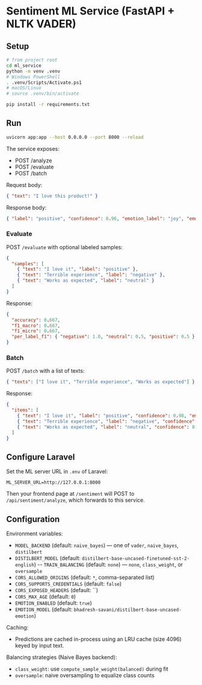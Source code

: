 # Sentiment ML Service (FastAPI + NLTK VADER)

## Setup

```bash
# from project root
cd ml_service
python -m venv .venv
# Windows PowerShell
. .venv/Scripts/Activate.ps1
# macOS/Linux
# source .venv/bin/activate

pip install -r requirements.txt
```

## Run

```bash
uvicorn app:app --host 0.0.0.0 --port 8000 --reload
```

The service exposes:
- POST /analyze
- POST /evaluate
- POST /batch

Request body:
```json
{ "text": "I love this product!" }
```

Response body:
```json
{ "label": "positive", "confidence": 0.96, "emotion_label": "joy", "emotion_confidence": 0.88, "explanation": [["great", 0.23], ["amazing", 0.18]] }
```

### Evaluate

POST `/evaluate` with optional labeled samples:

```json
{
  "samples": [
    { "text": "I love it", "label": "positive" },
    { "text": "Terrible experience", "label": "negative" },
    { "text": "Works as expected", "label": "neutral" }
  ]
}
```

Response:

```json
{
  "accuracy": 0.667,
  "f1_macro": 0.667,
  "f1_micro": 0.667,
  "per_label_f1": { "negative": 1.0, "neutral": 0.5, "positive": 0.5 }
}
```

### Batch

POST `/batch` with a list of texts:

```json
{ "texts": ["I love it", "Terrible experience", "Works as expected"] }
```

Response:

```json
{
  "items": [
    { "text": "I love it", "label": "positive", "confidence": 0.98, "emotion_label": "joy", "emotion_confidence": 0.91 },
    { "text": "Terrible experience", "label": "negative", "confidence": 0.97, "emotion_label": "anger", "emotion_confidence": 0.88 },
    { "text": "Works as expected", "label": "neutral", "confidence": 0.72, "emotion_label": "neutral", "emotion_confidence": 0.60 }
  ]
}
```

## Configure Laravel

Set the ML server URL in `.env` of Laravel:

```env
ML_SERVER_URL=http://127.0.0.1:8000
```

Then your frontend page at `/sentiment` will POST to `/api/sentiment/analyze`, which forwards to this service.

## Configuration

Environment variables:

- `MODEL_BACKEND` (default: `naive_bayes`) — one of `vader`, `naive_bayes`, `distilbert`
- `DISTILBERT_MODEL` (default: `distilbert-base-uncased-finetuned-sst-2-english`)
-- `TRAIN_BALANCING` (default: `none`) — `none`, `class_weight`, or `oversample`
 - `CORS_ALLOWED_ORIGINS` (default: `*`, comma-separated list)
 - `CORS_SUPPORTS_CREDENTIALS` (default: `false`)
 - `CORS_EXPOSED_HEADERS` (default: ``)
 - `CORS_MAX_AGE` (default: `0`)
 - `EMOTION_ENABLED` (default: `true`)
 - `EMOTION_MODEL` (default: `bhadresh-savani/distilbert-base-uncased-emotion`)

Caching:

- Predictions are cached in-process using an LRU cache (size 4096) keyed by input text.

Balancing strategies (Naive Bayes backend):

- `class_weight`: use `compute_sample_weight(balanced)` during fit
- `oversample`: naive oversampling to equalize class counts


